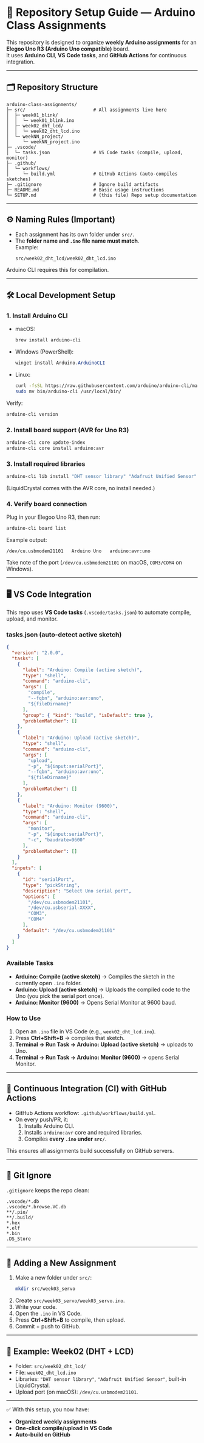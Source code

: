 # 📘 Repository Setup Guide — Arduino Class Assignments

This repository is designed to organize **weekly Arduino assignments** for an **Elegoo Uno R3 (Arduino Uno compatible)** board.  
It uses **Arduino CLI**, **VS Code tasks**, and **GitHub Actions** for continuous integration.

---

## 🗂️ Repository Structure
```
arduino-class-assignments/
├─ src/                         # All assignments live here
│  ├─ week01_blink/
│  │  └─ week01_blink.ino
│  ├─ week02_dht_lcd/
│  │  └─ week02_dht_lcd.ino
│  └─ weekNN_project/
│     └─ weekNN_project.ino
├─ .vscode/
│  └─ tasks.json                # VS Code tasks (compile, upload, monitor)
├─ .github/
│  └─ workflows/
│     └─ build.yml              # GitHub Actions (auto-compiles sketches)
├─ .gitignore                   # Ignore build artifacts
├─ README.md                    # Basic usage instructions
└─ SETUP.md                     # (this file) Repo setup documentation
```

---

## ⚙️ Naming Rules (Important)
- Each assignment has its own folder under `src/`.  
- The **folder name and `.ino` file name must match**.  
  Example:  
  ```
  src/week02_dht_lcd/week02_dht_lcd.ino
  ```

Arduino CLI requires this for compilation.

---

## 🛠️ Local Development Setup

### 1. Install Arduino CLI
- macOS:
  ```bash
  brew install arduino-cli
  ```
- Windows (PowerShell):
  ```powershell
  winget install Arduino.ArduinoCLI
  ```
- Linux:
  ```bash
  curl -fsSL https://raw.githubusercontent.com/arduino/arduino-cli/master/install.sh | sh
  sudo mv bin/arduino-cli /usr/local/bin/
  ```

Verify:
```bash
arduino-cli version
```

### 2. Install board support (AVR for Uno R3)
```bash
arduino-cli core update-index
arduino-cli core install arduino:avr
```

### 3. Install required libraries
```bash
arduino-cli lib install "DHT sensor library" "Adafruit Unified Sensor"
```

(LiquidCrystal comes with the AVR core, no install needed.)

### 4. Verify board connection
Plug in your Elegoo Uno R3, then run:
```bash
arduino-cli board list
```
Example output:
```
/dev/cu.usbmodem21101   Arduino Uno   arduino:avr:uno
```

Take note of the port (`/dev/cu.usbmodem21101` on macOS, `COM3/COM4` on Windows).

---

## 🖥️ VS Code Integration

This repo uses **VS Code tasks** (`.vscode/tasks.json`) to automate compile, upload, and monitor.

### tasks.json (auto-detect active sketch)
```json
{
  "version": "2.0.0",
  "tasks": [
    {
      "label": "Arduino: Compile (active sketch)",
      "type": "shell",
      "command": "arduino-cli",
      "args": [
        "compile",
        "--fqbn", "arduino:avr:uno",
        "${fileDirname}"
      ],
      "group": { "kind": "build", "isDefault": true },
      "problemMatcher": []
    },
    {
      "label": "Arduino: Upload (active sketch)",
      "type": "shell",
      "command": "arduino-cli",
      "args": [
        "upload",
        "-p", "${input:serialPort}",
        "--fqbn", "arduino:avr:uno",
        "${fileDirname}"
      ],
      "problemMatcher": []
    },
    {
      "label": "Arduino: Monitor (9600)",
      "type": "shell",
      "command": "arduino-cli",
      "args": [
        "monitor",
        "-p", "${input:serialPort}",
        "-c", "baudrate=9600"
      ],
      "problemMatcher": []
    }
  ],
  "inputs": [
    {
      "id": "serialPort",
      "type": "pickString",
      "description": "Select Uno serial port",
      "options": [
        "/dev/cu.usbmodem21101",
        "/dev/cu.usbserial-XXXX",
        "COM3",
        "COM4"
      ],
      "default": "/dev/cu.usbmodem21101"
    }
  ]
}
```

### Available Tasks
- **Arduino: Compile (active sketch)** → Compiles the sketch in the currently open `.ino` folder.  
- **Arduino: Upload (active sketch)** → Uploads the compiled code to the Uno (you pick the serial port once).  
- **Arduino: Monitor (9600)** → Opens Serial Monitor at 9600 baud.

### How to Use
1. Open an `.ino` file in VS Code (e.g., `week02_dht_lcd.ino`).  
2. Press **Ctrl+Shift+B** → compiles that sketch.  
3. **Terminal → Run Task → Arduino: Upload (active sketch)** → uploads to Uno.  
4. **Terminal → Run Task → Arduino: Monitor (9600)** → opens Serial Monitor.  

---

## 🤖 Continuous Integration (CI) with GitHub Actions
- GitHub Actions workflow: `.github/workflows/build.yml`.  
- On every push/PR, it:
  1. Installs Arduino CLI.  
  2. Installs `arduino:avr` core and required libraries.  
  3. Compiles **every `.ino` under `src/`**.  

This ensures all assignments build successfully on GitHub servers.

---

## 🧹 Git Ignore
`.gitignore` keeps the repo clean:
```
.vscode/*.db
.vscode/*.browse.VC.db
**/.pio/
**/.build/
*.hex
*.elf
*.bin
.DS_Store
```

---

## 📝 Adding a New Assignment
1. Make a new folder under `src/`:
   ```bash
   mkdir src/week03_servo
   ```
2. Create `src/week03_servo/week03_servo.ino`.  
3. Write your code.  
4. Open the `.ino` in VS Code.  
5. Press **Ctrl+Shift+B** to compile, then upload.  
6. Commit + push to GitHub.

---

## 🚦 Example: Week02 (DHT + LCD)
- Folder: `src/week02_dht_lcd/`  
- File: `week02_dht_lcd.ino`  
- Libraries: `"DHT sensor library"`, `"Adafruit Unified Sensor"`, built-in LiquidCrystal.  
- Upload port (on macOS): `/dev/cu.usbmodem21101`.  

---

✅ With this setup, you now have:
- **Organized weekly assignments**
- **One-click compile/upload in VS Code**
- **Auto-build on GitHub**
